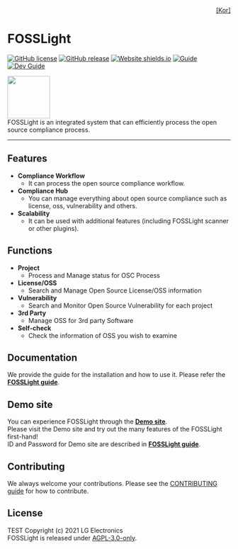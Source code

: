 <!--
Copyright (c) 2021 LG Electronics
SPDX-License-Identifier: AGPL-3.0-only
 -->
<p align='right'>
  <a href="https://github.com/fosslight/fosslight_system/blob/main/docs/README_kor.md">[Kor]</a>
</p>

# FOSSLight

[![GitHub license](https://img.shields.io/github/license/fosslight/fosslight.svg)](https://github.com/fosslight/fosslight/blob/main/LICENSE) [![GitHub release](https://img.shields.io/github/release/fosslight/fosslight.svg)](https://GitHub.com/fosslight/fosslight/releases/) [![Website shields.io](https://img.shields.io/website-up-down-green-red/http/demo.fosslight.org.svg)](http://demo.fosslight.org/) [![Guide](http://img.shields.io/badge/-doc-blue?style=flat-square&logo=github&link=https://fosslight.org/fosslight-guide-en/)](https://fosslight.org/fosslight-guide-en/) [![Dev Guide](https://img.shields.io/badge/Springboot-6DB33F?style=flat-square&logo=Spring&logoColor=white)](https://fosslight.org/fosslight-guide-en/features/1_developer.html)


<a href="https://fosslight.org"><img src="https://user-images.githubusercontent.com/50347670/115320108-287aeb80-a1bc-11eb-869b-5ef9431ac3d3.png" width="96"></a>  
FOSSLight is an integrated system that can efficiently process the open source compliance process.

---
## Features
- **Compliance Workflow**
  - It can process the open source compliance workflow.
- **Compliance Hub**
  - You can manage everything about open source compliance such as license, oss, vulnerability and others.
- **Scalability**
  - It can be used with additional features (including FOSSLight scanner or other plugins).

## Functions
- **Project**
  - Process and Manage status for OSC Process
- **License/OSS**
  - Search and Manage Open Source License/OSS information
- **Vulnerability**
  - Search and Monitor Open Source Vulnerability for each project
- **3rd Party**
  - Manage OSS for 3rd party Software
- **Self-check**
  - Check the information of OSS you wish to examine

## Documentation
We provide the guide for the installation and how to use it. Please refer the **[FOSSLight guide](https://fosslight.org/fosslight-guide-en/)**.

## Demo site
You can experience FOSSLight through the **[Demo site](https://demo.fosslight.org/)**.  
Please visit the Demo site and try out the many features of the FOSSLight first-hand!  
ID and Password for Demo site are described in **[FOSSLight guide](https://fosslight.org/fosslight-guide-en/)**.

## Contributing
We always welcome your contributions. Please see the [CONTRIBUTING guide](CONTRIBUTING.md) for how to contribute.

## License
TEST
Copyright (c) 2021 LG Electronics  
FOSSLight is released under [AGPL-3.0-only](LICENSE).
